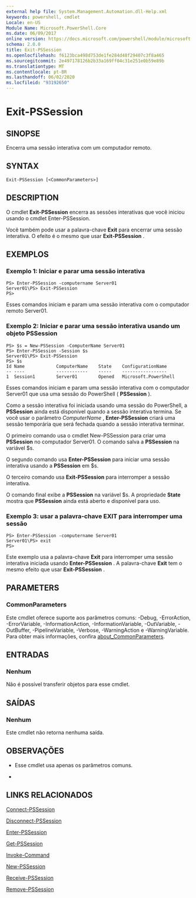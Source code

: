 ```yaml
---
external help file: System.Management.Automation.dll-Help.xml
keywords: powershell, cmdlet
Locale: en-US
Module Name: Microsoft.PowerShell.Core
ms.date: 06/09/2017
online version: https://docs.microsoft.com/powershell/module/microsoft.powershell.core/exit-pssession?view=powershell-7.1&WT.mc_id=ps-gethelp
schema: 2.0.0
title: Exit-PSSession
ms.openlocfilehash: f6123bca498d753de1fe284d48f29407c3f8a465
ms.sourcegitcommit: 2e497178126b2b33a169ff04c31e251e0b59e89b
ms.translationtype: MT
ms.contentlocale: pt-BR
ms.lasthandoff: 06/02/2020
ms.locfileid: "93192650"
---
```

# Exit-PSSession

## SINOPSE
Encerra uma sessão interativa com um computador remoto.

## SYNTAX

```
Exit-PSSession [<CommonParameters>]
```

## DESCRIPTION

O cmdlet **Exit-PSSession** encerra as sessões interativas que você iniciou usando o cmdlet Enter-PSSession.

Você também pode usar a palavra-chave **Exit** para encerrar uma sessão interativa.
O efeito é o mesmo que usar **Exit-PSSession** .

## EXEMPLOS

### Exemplo 1: Iniciar e parar uma sessão interativa

```
PS> Enter-PSSession -computername Server01
Server01\PS> Exit-PSSession
PS>
```

Esses comandos iniciam e param uma sessão interativa com o computador remoto Server01.

### Exemplo 2: Iniciar e parar uma sessão interativa usando um objeto PSSession

```
PS> $s = New-PSSession -ComputerName Server01
PS> Enter-PSSession -Session $s
Server01\PS> Exit-PSSession
PS> $s
Id Name            ComputerName    State    ConfigurationName
-- ----            ------------    -----    -----------------
1  Session1        Server01        Opened   Microsoft.PowerShell
```

Esses comandos iniciam e param uma sessão interativa com o computador Server01 que usa uma sessão do PowerShell ( **PSSession** ).

Como a sessão interativa foi iniciada usando uma sessão do PowerShell, a **PSSession** ainda está disponível quando a sessão interativa termina.
Se você usar o parâmetro *ComputerName* , **Enter-PSSession** criará uma sessão temporária que será fechada quando a sessão interativa terminar.

O primeiro comando usa o cmdlet New-PSSession para criar uma **PSSession** no computador Server01.
O comando salva a **PSSession** na variável $s.

O segundo comando usa **Enter-PSSession** para iniciar uma sessão interativa usando a **PSSession** em $s.

O terceiro comando usa **Exit-PSSession** para interromper a sessão interativa.

O comando final exibe a **PSSession** na variável $s.
A propriedade **State** mostra que **PSSession** ainda está aberto e disponível para uso.

### Exemplo 3: usar a palavra-chave EXIT para interromper uma sessão

```
PS> Enter-PSSession -computername Server01
Server01\PS> exit
PS>
```

Este exemplo usa a palavra-chave **Exit** para interromper uma sessão interativa iniciada usando **Enter-PSSession** .
A palavra-chave **Exit** tem o mesmo efeito que usar **Exit-PSSession** .

## PARAMETERS

### CommonParameters

Este cmdlet oferece suporte aos parâmetros comuns: -Debug, -ErrorAction, -ErrorVariable, -InformationAction, -InformationVariable, -OutVariable, -OutBuffer, -PipelineVariable, -Verbose, -WarningAction e -WarningVariable. Para obter mais informações, confira [about_CommonParameters](https://go.microsoft.com/fwlink/?LinkID=113216).

## ENTRADAS

### Nenhum

Não é possível transferir objetos para esse cmdlet.

## SAÍDAS

### Nenhum

Este cmdlet não retorna nenhuma saída.

## OBSERVAÇÕES

* Esse cmdlet usa apenas os parâmetros comuns.

*

## LINKS RELACIONADOS

[Connect-PSSession](Connect-PSSession.md)

[Disconnect-PSSession](Disconnect-PSSession.md)

[Enter-PSSession](Enter-PSSession.md)

[Get-PSSession](Get-PSSession.md)

[Invoke-Command](Invoke-Command.md)

[New-PSSession](New-PSSession.md)

[Receive-PSSession](Receive-PSSession.md)

[Remove-PSSession](Remove-PSSession.md)

